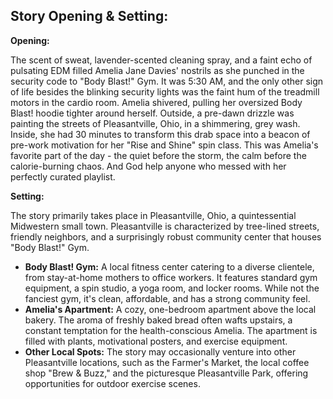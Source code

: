 ## Story Opening & Setting:

**Opening:**

The scent of sweat, lavender-scented cleaning spray, and a faint echo of pulsating EDM filled Amelia Jane Davies' nostrils as she punched in the security code to "Body Blast!" Gym. It was 5:30 AM, and the only other sign of life besides the blinking security lights was the faint hum of the treadmill motors in the cardio room. Amelia shivered, pulling her oversized Body Blast! hoodie tighter around herself. Outside, a pre-dawn drizzle was painting the streets of Pleasantville, Ohio, in a shimmering, grey wash. Inside, she had 30 minutes to transform this drab space into a beacon of pre-work motivation for her "Rise and Shine" spin class. This was Amelia's favorite part of the day - the quiet before the storm, the calm before the calorie-burning chaos. And God help anyone who messed with her perfectly curated playlist.

**Setting:**

The story primarily takes place in Pleasantville, Ohio, a quintessential Midwestern small town. Pleasantville is characterized by tree-lined streets, friendly neighbors, and a surprisingly robust community center that houses "Body Blast!" Gym.

*   **Body Blast! Gym:** A local fitness center catering to a diverse clientele, from stay-at-home mothers to office workers. It features standard gym equipment, a spin studio, a yoga room, and locker rooms. While not the fanciest gym, it's clean, affordable, and has a strong community feel.
*   **Amelia's Apartment:** A cozy, one-bedroom apartment above the local bakery. The aroma of freshly baked bread often wafts upstairs, a constant temptation for the health-conscious Amelia. The apartment is filled with plants, motivational posters, and exercise equipment.
*   **Other Local Spots:** The story may occasionally venture into other Pleasantville locations, such as the Farmer's Market, the local coffee shop "Brew & Buzz," and the picturesque Pleasantville Park, offering opportunities for outdoor exercise scenes.
